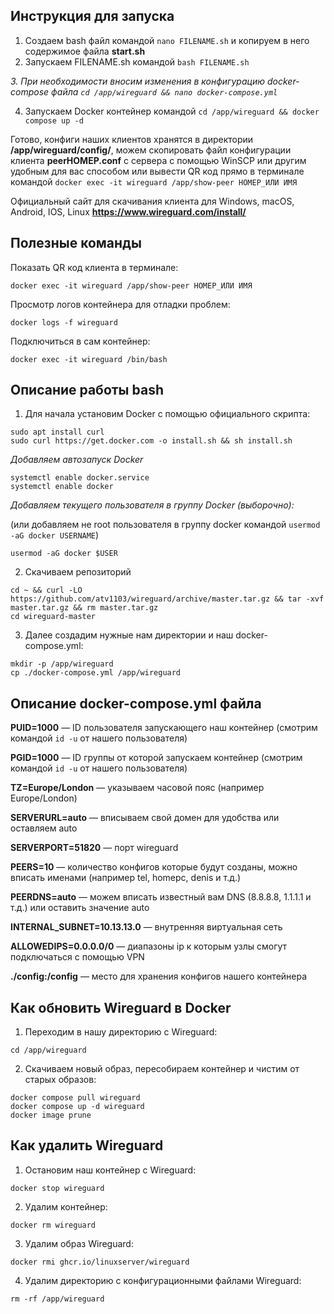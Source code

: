 ## Инструкция для запуска
1. Создаем bash файл командой `nano FILENAME.sh` и копируем в него содержимое файла **start.sh** 
2. Запускаем FILENAME.sh командой `bash FILENAME.sh`

*3. При необходимости вносим изменения в конфигурацию docker-compose файла `cd /app/wireguard && nano docker-compose.yml`*

4. Запускаем Docker контейнер командой `cd /app/wireguard && docker compose up -d`

Готово, конфиги наших клиентов хранятся в директории **/app/wireguard/config/**, можем скопировать файл конфигурации клиента **peerНОМЕР.conf** с сервера с помощью WinSCP или другим удобным для вас способом или вывести QR код прямо в терминале командой `docker exec -it wireguard /app/show-peer НОМЕР_ИЛИ ИМЯ`

Официальный сайт для скачивания клиента для Windows, macOS, Android, IOS, Linux  **https://www.wireguard.com/install/**

## Полезные команды
Показать QR код клиента в терминале:
```
docker exec -it wireguard /app/show-peer НОМЕР_ИЛИ ИМЯ
```

Просмотр логов контейнера для отладки проблем:
```
docker logs -f wireguard
```

Подключиться в сам контейнер:
```
docker exec -it wireguard /bin/bash
```

## Описание работы bash 
1. Для начала установим Docker с помощью официального скрипта:
```
sudo apt install curl
sudo curl https://get.docker.com -o install.sh && sh install.sh
```
*Добавляем автозапуск Docker*
```
systemctl enable docker.service
systemctl enable docker
```
*Добавляем текущего пользователя в группу Docker (выборочно):*

(или добавляем не root пользователя в группу docker командой `usermod -aG docker USERNAME`)
```
usermod -aG docker $USER
```

2. Скачиваем репозиторий
```
cd ~ && curl -LO https://github.com/atv1103/wireguard/archive/master.tar.gz && tar -xvf master.tar.gz && rm master.tar.gz 
cd wireguard-master
```

3. Далее создадим нужные нам директории и наш docker-compose.yml:
```
mkdir -p /app/wireguard
cp ./docker-compose.yml /app/wireguard
```

## Описание docker-compose.yml файла
**PUID=1000** — ID пользователя запускающего наш контейнер (смотрим командой `id -u` от нашего пользователя)

**PGID=1000** — ID группы от которой запускаем контейнер (смотрим командой `id -u` от нашего пользователя)

**TZ=Europe/London** — указываем часовой пояс (например Europe/London)

**SERVERURL=auto** — вписываем свой домен для удобства или оставляем auto

**SERVERPORT=51820** — порт wireguard

**PEERS=10** — количество конфигов которые будут созданы, можно вписать именами (например tel, homepc, denis и т.д.)

**PEERDNS=auto** — можем вписать известный вам DNS (8.8.8.8, 1.1.1.1 и т.д.) или оставить значение auto

**INTERNAL_SUBNET=10.13.13.0** — внутренняя виртуальная сеть

**ALLOWEDIPS=0.0.0.0/0** — диапазоны ip к которым узлы смогут подключаться с помощью VPN

**./config:/config** — место для хранения конфигов нашего контейнера

## Как обновить Wireguard в Docker
1. Переходим в нашу директорию с Wireguard:
```
cd /app/wireguard
```

2. Скачиваем новый образ, пересобираем контейнер и чистим от старых образов:
```
docker compose pull wireguard
docker compose up -d wireguard
docker image prune
```

## Как удалить Wireguard
1. Остановим наш контейнер с Wireguard:
```
docker stop wireguard
```

2. Удалим контейнер:
```
docker rm wireguard
```

3. Удалим образ Wireguard:
```
docker rmi ghcr.io/linuxserver/wireguard
```

4. Удалим директорию с конфигурационными файлами Wireguard:
```
rm -rf /app/wireguard
```